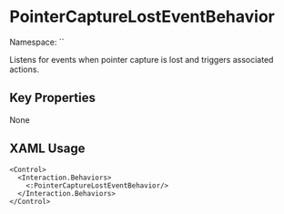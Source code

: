 # PointerCaptureLostEventBehavior

Namespace: ``

Listens for events when pointer capture is lost and triggers associated actions.



## Key Properties
None

## XAML Usage
```xaml
<Control>
  <Interaction.Behaviors>
    <:PointerCaptureLostEventBehavior/>
  </Interaction.Behaviors>
</Control>
```
